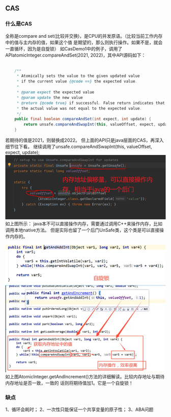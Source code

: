 ## CAS
### 什么是CAS
全称是compare and set(比较并交换)，是CPU的并发原语。（比较当前工作内存中的值与主内存的值，如果这个值
是期望的，那么则执行操作。如果不是，就会一直循环，因为是自旋锁）
如CasDemo1中的例子，调用了APIatomicInteger.compareAndSet(2021, 2022)，其中API源码如下：
```java

    /**
     * Atomically sets the value to the given updated value
     * if the current value {@code ==} the expected value.
     *
     * @param expect the expected value
     * @param update the new value
     * @return {@code true} if successful. False return indicates that
     * the actual value was not equal to the expected value.
     */
    public final boolean compareAndSet(int expect, int update) {
        return unsafe.compareAndSwapInt(this, valueOffset, expect, update);
    }
```
若期待的值是2021，则替换成2022。
但上面的API只是java层面的CAS，再深入细节往下看。
继续调用了unsafe.compareAndSwapInt(this, valueOffset, expect, update);
![img.png](img.png)
如上图所示：
java本不可以直接操作内存，需要通过调用C++来操作内存，比如调用本地native方法。
但是实际也留了一个后门UnSafe类，这个类是可以直接操作内存的。

![img_2.png](img_2.png)
![img_1.png](img_1.png)
如上图AtomicInteger.getAndIncrement()方法的详细解读。比较内存地址与期待内存地址是否一致，一致的
话则将期待值加1。它是一个自旋锁！

### 缺点
1、循环会耗时；
2、一次性只能保证一个共享变量的原子性；
3、ABA问题
